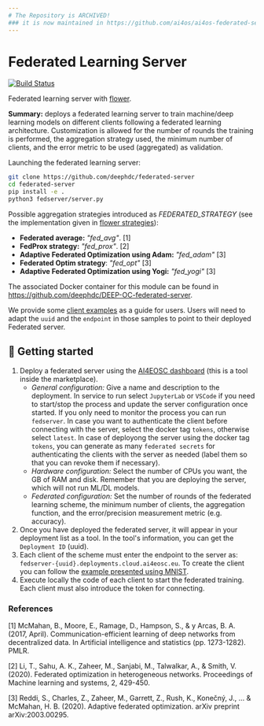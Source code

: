 ```yaml
---
# The Repository is ARCHIVED!
### it is now maintained in https://github.com/ai4os/ai4os-federated-server
---
```


# Federated Learning Server
[![Build Status](https://jenkins.indigo-datacloud.eu/buildStatus/icon?job=Pipeline-as-code/DEEP-OC-org/federated-server/main)](https://jenkins.indigo-datacloud.eu/job/Pipeline-as-code/job/DEEP-OC-org/job/federated-server/job/main)

Federated learning server with [flower](https://github.com/adap/flower).

**Summary:** deploys a federated learning server to train machine/deep learning models on different clients following a federated learning architecture. Customization is allowed for the number of rounds the training is performed, the aggregation strategy used, the minimum number of clients, and the error metric to be used (aggregated) as validation.

Launching the federated learning server:
```bash
git clone https://github.com/deephdc/federated-server
cd federated-server
pip install -e .
python3 fedserver/server.py
```
Possible aggregation strategies introduced as *FEDERATED_STRATEGY* (see the implementation given in [flower strategies](https://flower.dev/docs/apiref-flwr.html#)):
* **Federated average:** *"fed_avg"*. [1]
* **FedProx strategy:** *"fed_prox"*. [2]
* **Adaptive Federated Optimization using Adam:** *"fed_adam"* [3]
* **Federated Optim strategy**: *"fed_opt"* [3]
* **Adaptive Federated Optimization using Yogi:** *"fed_yogi"* [3]

The associated Docker container for this module can be found in https://github.com/deephdc/DEEP-OC-federated-server.

We provide some [client examples](./fedserver/examples/) as a guide for users.
Users will need to adapt the `uuid` and the `endpoint` in those samples to point to their deployed
Federated server.

## 🚀 Getting started

1. Deploy a federated server using the [AI4EOSC dashboard](https://dashboard.cloud.ai4eosc.eu/marketplace) (this is a tool inside the marketplace).
    * _General configuration:_ Give a name and description to the deployment. In service to run select `JupyterLab` or `VSCode` if you need to start/stop the process and update the server configuration once started. If you only need to monitor the process you can run `fedserver`. In case you want to authenticate the client before connecting with the server, select the docker tag `tokens`, otherwise select `latest`. In case of deployong the server using the docker tag `tokens`, you can generate as many `federated secrets` for authenticating the clients with the server as needed (label them so that you can revoke them if necessary).
    * _Hardware configuration:_ Select the number of CPUs you want, the GB of RAM and disk. Remember that you are deploying the server, which will not run ML/DL models.
    * _Federated configuration:_ Set the number of rounds of the federated learning scheme, the minimum number of clients, the aggregation function, and the error/precision measurement metric (e.g. accuracy).
2. Once you have deployed the federated server, it will appear in your deployment list as a tool. In the tool's information, you can get the `Deployment ID` (uuid).
3. Each client of the scheme must enter the endpoint to the server as: `fedserver-{uuid}.deployments.cloud.ai4eosc.eu`. To create the client you can follow the [example presented using MNIST](https://github.com/deephdc/federated-server/blob/main/fedserver/examples/client_mnist/client_mnist.py).
4. Execute locally the code of each client to start the federated training. Each client must also introduce the token for connecting. 



### References

[1] McMahan, B., Moore, E., Ramage, D., Hampson, S., & y Arcas, B. A. (2017, April). Communication-efficient learning of deep networks from decentralized data. In Artificial intelligence and statistics (pp. 1273-1282). PMLR.

[2] Li, T., Sahu, A. K., Zaheer, M., Sanjabi, M., Talwalkar, A., & Smith, V. (2020). Federated optimization in heterogeneous networks. Proceedings of Machine learning and systems, 2, 429-450.

[3] Reddi, S., Charles, Z., Zaheer, M., Garrett, Z., Rush, K., Konečný, J., ... & McMahan, H. B. (2020). Adaptive federated optimization. arXiv preprint arXiv:2003.00295.
